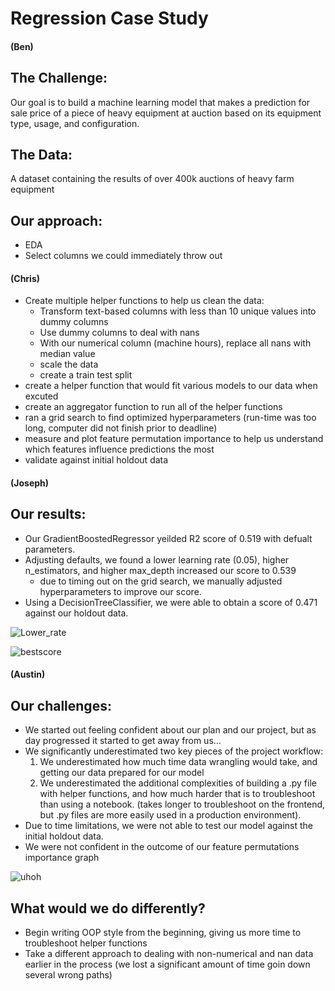 # Regression Case Study

#### (Ben) 
## The Challenge: 
Our goal is to build a machine learning model that makes a prediction for sale price of a piece of heavy equipment at auction based on its equipment type, usage, and configuration. 

## The Data: 
A dataset containing the results of over 400k auctions of heavy farm equipment

## Our approach: 

- EDA 
- Select columns we could immediately throw out

#### (Chris) 
- Create multiple helper functions to help us clean the data:
  - Transform text-based columns with less than 10 unique values into dummy columns
  - Use dummy columns to deal with nans
  - With our numerical column (machine hours), replace all nans with median value
  - scale the data
  - create a train test split
- create a helper function that would fit various models to our data when excuted
- create an aggregator function to run all of the helper functions
- ran a grid search to find optimized hyperparameters (run-time was too long, computer did not finish prior to deadline) 
- measure and plot feature permutation importance to help us understand which features influence predictions the most
- validate against initial holdout data

#### (Joseph)
## Our results: 
- Our GradientBoostedRegressor yeilded R2 score of 0.519 with defualt parameters. 
- Adjusting defaults, we found a lower learning rate (0.05), higher n_estimators, and higher max_depth increased our score to 0.539
  - due to timing out on the grid search, we manually adjusted hyperparameters to improve our score. 
- Using a DecisionTreeClassifier, we were able to obtain a score of 0.471 against our holdout data. 


![Lower_rate](https://user-images.githubusercontent.com/70020774/111010884-04bebd00-8355-11eb-9bf3-96b04c9dd4c3.png)

![bestscore](https://user-images.githubusercontent.com/70020774/111011325-3edc8e80-8356-11eb-8120-eddba379cda2.png)


#### (Austin)
## Our challenges: 
- We started out feeling confident about our plan and our project, but as day progressed it started to get away from us... 
- We significantly underestimated two key pieces of the project workflow: 
  1. We underestimated how much time data wrangling would take, and getting our data prepared for our model
  2. We underestimated the additional complexities of building a .py file with helper functions, and how much harder that is to troubleshoot than using a notebook. (takes longer to troubleshoot on the frontend, but .py files are more easily used in a production environment). 
- Due to time limitations, we were not able to test our model against the initial holdout data. 
- We were not confident in the outcome of our feature permutations importance graph

![uhoh](https://user-images.githubusercontent.com/70020774/111011485-d7730e80-8356-11eb-9ff1-eb50edcaf54c.png)



## What would we do differently? 
- Begin writing OOP style from the beginning, giving us more time to troubleshoot helper functions
- Take a different approach to dealing with non-numerical and nan data earlier in the process (we lost a significant amount of time goin down several wrong paths) 
